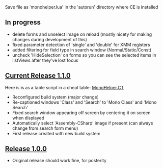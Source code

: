 Save file as 'monohelper.lua' in the 'autorun' directory where CE is installed

## In progress

* delete forms and unselect image on reload (mostly nicety for making changes during development of this)
* fixed parameter detection of 'single' and 'double' for XMM registers
* added filtering for field type in search window (Normal/Static/Const)
* uncheck 'HideSelection' on forms so you can see the selected items  in listViews after they've lost focus

## [Current Release 1.1.0](monohelper-1.1.0.lua)

Here is is as a table script in a cheat table: [MonoHelper.CT](Releases/MonoHelper.CT)

* Reconfigured build system (major change)
* Re-captioned windows 'Class' and 'Search' to 'Mono Class' and 'Mono Search'
* Fixed search window appearing off screen by centering it on screen when displayed
* Automatically select 'Assembly-CSharp' image if present (can always change from search form menu)
* First release created with new build system

## [Release 1.0.0](monohelper-1.1.0.lua)

* Original release should work fine, for posterity